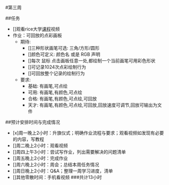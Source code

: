 #第三周

##任务

- []观看rice大学[课程](https://class.coursera.org/interactivepython2-002/lecture)视频
- 作业：可回放的点彩画板
	- 期待:
	    + []三种形状画笔可选: 三角/方形/圆形
	    + []颜色可定义: 颜色名 或是 RGB 声明
	    + []每次 鼠标 点击画板任意一处,都绘制一个当前画笔可用彩色形状
	    + []可记录1024次点彩绘制行为
	    + []可回放整个记录的绘制行为
	- 要求:
	    + 基础: 有画笔,可点绘
	    + 可用: 有画笔,有颜色,可点绘
	    + 合格: 有画笔,有颜色,可点绘,可回放
	    + 天才: 有画笔,有颜色,可点绘,可回放,回放速度可调节,回放可输出为文件
	    
##预计安排时间与完成情况

- [x]周一晚上2小时：升旗仪式；明确作业流程与要求；观看视频如发现有必要的内容，写教程
- []周二晚上2小时：观看视频
- []周四上午3小时：尝试写作业，列出需要解决的问题清单
- []周五晚上2小时：完成作业
- []周六晚上2小时：周会；总结本周任务情况
- []周日晚上2小时：Q&A；整理一周学习进度，清单
- []其他零散时间：手机看视频
###共计13小时

